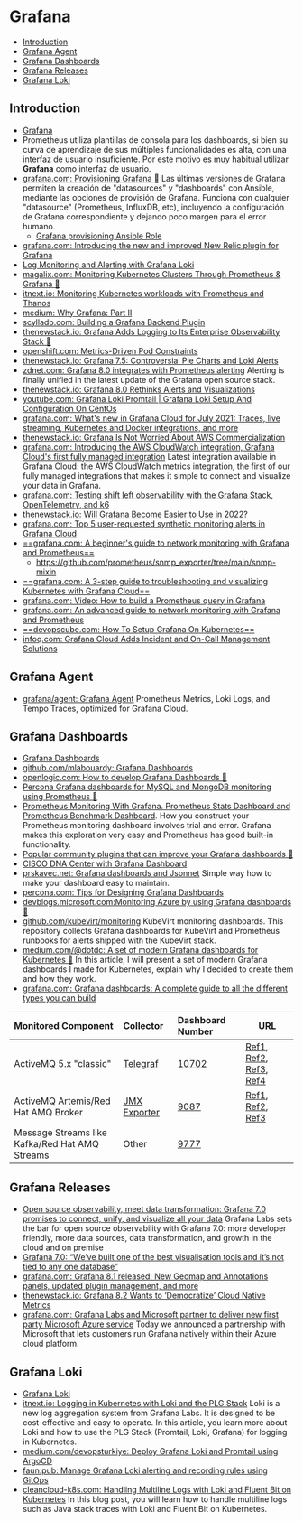 # Grafana
- [Introduction](#introduction)
- [Grafana Agent](#grafana-agent)
- [Grafana Dashboards](#grafana-dashboards)
- [Grafana Releases](#grafana-releases)
- [Grafana Loki](#grafana-loki)

## Introduction
* [Grafana](https://grafana.com/) 
* Prometheus utiliza plantillas de consola para los dashboards, si bien su curva de aprendizaje de sus múltiples funcionalidades es alta, con una interfaz de usuario insuficiente. Por este motivo es muy habitual utilizar **Grafana** como interfaz de usuario.
* [grafana.com: Provisioning Grafana 🌟](https://grafana.com/docs/grafana/latest/administration/provisioning/) Las últimas versiones de Grafana permiten la creación de "datasources" y "dashboards" con Ansible, mediante las opciones de provisión de Grafana. Funciona con cualquier "datasource" (Prometheus, InfluxDB, etc), incluyendo la configuración de Grafana correspondiente y dejando poco margen para el error humano.
    * [Grafana provisioning Ansible Role](https://github.com/cloudalchemy/ansible-grafana)
* [grafana.com: Introducing the new and improved New Relic plugin for Grafana](https://grafana.com/blog/2020/07/22/introducing-the-new-and-improved-new-relic-plugin-for-grafana/)
* [Log Monitoring and Alerting with Grafana Loki](https://www.infracloud.io/blogs/grafana-loki-log-monitoring-alerting)
* [magalix.com: Monitoring Kubernetes Clusters Through Prometheus & Grafana 🌟](https://www.magalix.com/blog/monitoring-of-kubernetes-cluster-through-prometheus-and-grafana)
* [itnext.io: Monitoring Kubernetes workloads with Prometheus and Thanos](https://itnext.io/monitoring-kubernetes-workloads-with-prometheus-and-thanos-4ddb394b32c)
* [medium: Why Grafana: Part II](https://medium.com/lightspeed-venture-partners/why-grafana-part-ii-2e7e42e0f7bb)
* [scylladb.com: Building a Grafana Backend Plugin](https://www.scylladb.com/2020/10/01/building-a-grafana-backend-plugin/)
* [thenewstack.io: Grafana Adds Logging to Its Enterprise Observability Stack 🌟](https://thenewstack.io/grafana-adds-logging-to-its-enterprise-observability-stack/)
* [openshift.com: Metrics-Driven Pod Constraints](https://www.openshift.com/blog/metrics-driven-pod-constraints)
* [thenewstack.io: Grafana 7.5: Controversial Pie Charts and Loki Alerts](https://thenewstack.io/grafana-7-5-controversial-pie-charts-and-loki-alerts/)
* [zdnet.com: Grafana 8.0 integrates with Prometheus alerting](https://www.zdnet.com/article/grafana-8-0-integrates-with-prometheus-alerting/) Alerting is finally unified in the latest update of the Grafana open source stack.
* [thenewstack.io: Grafana 8.0 Rethinks Alerts and Visualizations](https://thenewstack.io/grafana-8-0-rethinks-alerts-and-visualizations/)
* [youtube.com: Grafana Loki Promtail | Grafana Loki Setup And Configuration On CentOs](https://www.youtube.com/watch?v=iqpLXUdJ0Ro&ab_channel=Thetips4you)
* [grafana.com: What's new in Grafana Cloud for July 2021: Traces, live streaming, Kubernetes and Docker integrations, and more](https://grafana.com/blog/2021/07/06/whats-new-in-grafana-cloud-for-july-2021-traces-live-streaming-kubernetes-and-docker-integrations-and-more/)
* [thenewstack.io: Grafana Is Not Worried About AWS Commercialization](https://thenewstack.io/grafana-is-not-worried-about-aws-commercialization/)
* [grafana.com: Introducing the AWS CloudWatch integration, Grafana Cloud's first fully managed integration](https://grafana.com/blog/2021/11/17/2021/11/17/grafana-aws-cloudwatch-integration/) Latest integration available in Grafana Cloud: the AWS CloudWatch metrics integration, the first of our fully managed integrations that makes it simple to connect and visualize your data in Grafana.
* [grafana.com: Testing shift left observability with the Grafana Stack, OpenTelemetry, and k6](https://grafana.com/blog/2021/12/06/testing-shift-left-observability-with-the-grafana-stack-opentelemetry-and-k6/)
* [thenewstack.io: Will Grafana Become Easier to Use in 2022?](https://thenewstack.io/will-grafana-become-easier-to-use-in-2022)
* [grafana.com: Top 5 user-requested synthetic monitoring alerts in Grafana Cloud](https://grafana.com/blog/2022/01/11/top-5-user-requested-synthetic-monitoring-alerts-in-grafana-cloud/)
* [==grafana.com: A beginner's guide to network monitoring with Grafana and Prometheus==](https://grafana.com/blog/2022/01/19/a-beginners-guide-to-network-monitoring-with-grafana-and-prometheus/)
    * https://github.com/prometheus/snmp_exporter/tree/main/snmp-mixin
* [==grafana.com: A 3-step guide to troubleshooting and visualizing Kubernetes with Grafana Cloud==](https://grafana.com/blog/2021/11/19/a-3-step-guide-to-troubleshooting-and-visualizing-kubernetes-with-grafana-cloud/)
* [grafana.com: Video: How to build a Prometheus query in Grafana](https://grafana.com/blog/2022/01/27/video-how-to-build-a-prometheus-query-in-grafana/)
* [grafana.com: An advanced guide to network monitoring with Grafana and Prometheus](https://grafana.com/blog/2022/02/01/an-advanced-guide-to-network-monitoring-with-grafana-and-prometheus/)
* [==devopscube.com: How To Setup Grafana On Kubernetes==](https://devopscube.com/setup-grafana-kubernetes/)
* [infoq.com: Grafana Cloud Adds Incident and On-Call Management Solutions](https://www.infoq.com/news/2022/02/grafana-incident-oncall/)

## Grafana Agent
- [grafana/agent: Grafana Agent](https://github.com/grafana/agent) Prometheus Metrics, Loki Logs, and Tempo Traces, optimized for Grafana Cloud.

## Grafana Dashboards
* [Grafana Dashboards](https://grafana.com/grafana/dashboards)
* [github.com/mlabouardy: Grafana Dashboards](https://github.com/mlabouardy/grafana-dashboards)
* [openlogic.com: How to develop Grafana Dashboards 🌟](https://www.openlogic.com/blog/how-visualize-prometheus-data-grafana)
* [Percona Grafana dashboards for MySQL and MongoDB monitoring using Prometheus 🌟](https://github.com/percona/grafana-dashboards)
* [Prometheus Monitoring With Grafana. Prometheus Stats Dashboard and Prometheus Benchmark Dashboard](https://dzone.com/articles/prometheus-monitoring-with-grafana). How you construct your Prometheus monitoring dashboard involves trial and error. Grafana makes this exploration very easy and Prometheus has good built-in functionality.
* [Popular community plugins that can improve your Grafana dashboards 🌟](https://grafana.com/blog/2020/08/26/popular-community-plugins-that-can-improve-your-grafana-dashboards/)
* [CISCO DNA Center with Grafana Dashboard](https://hawar.no/2020/09/cisco-dna-center-with-grafana-dashboard/)
* [prskavec.net: Grafana dashboards and Jsonnet](https://www.prskavec.net/post/grafana-jsonnet/) Simple way how to make your dashboard easy to maintain.
* [percona.com: Tips for Designing Grafana Dashboards](https://www.percona.com/blog/2019/11/22/designing-grafana-dashboards/)
* [devblogs.microsoft.com:Monitoring Azure by using Grafana dashboards 🌟](https://devblogs.microsoft.com/devops/monitoring-azure-by-using-grafana-dashboards/)
* [github.com/kubevirt/monitoring](https://github.com/kubevirt/monitoring) KubeVirt monitoring dashboards. This repository collects Grafana dashboards for KubeVirt and Prometheus runbooks for alerts shipped with the KubeVirt stack.
* [medium.com/@dotdc: A set of modern Grafana dashboards for Kubernetes 🌟](https://medium.com/@dotdc/a-set-of-modern-grafana-dashboards-for-kubernetes-4b989c72a4b2) In this article, I will present a set of modern Grafana dashboards I made for Kubernetes, explain why I decided to create them and how they work.
* [grafana.com: Grafana dashboards: A complete guide to all the different types you can build](https://grafana.com/blog/2022/06/06/grafana-dashboards-a-complete-guide-to-all-the-different-types-you-can-build/)

Monitored Component|Collector|Dashboard Number|URL
:------------------|:-------|:---------------|------------
ActiveMQ 5.x "classic"|[Telegraf](https://www.influxdata.com/time-series-platform/telegraf/)|[10702](https://grafana.com/grafana/dashboards/10702)|[Ref1](https://docs.wavefront.com/activemq.html), [Ref2](https://github.com/influxdata/telegraf/tree/master/plugins/inputs/activemq), [Ref3](https://github.com/prometheus/jmx_exporter/blob/master/example_configs/activemq.yml), [Ref4](https://stackoverflow.com/questions/57107282/prometheus-and-activemq-integration)
ActiveMQ Artemis/Red Hat AMQ Broker|[JMX Exporter](https://github.com/prometheus/jmx_exporter)|[9087](https://grafana.com/grafana/dashboards/9087)|[Ref1](https://github.com/prometheus/jmx_exporter/blob/master/example_configs/artemis-2.yml), [Ref2](http://techiekhannotes.blogspot.com/2018/12/artemis-monitoring-with-grafana.html), [Ref3](https://github.com/rh-messaging/artemis-prometheus-metrics-plugin)
Message Streams like Kafka/Red Hat AMQ Streams|Other|[9777](https://grafana.com/grafana/dashboards/9777)|  

## Grafana Releases
- [Open source observability, meet data transformation: Grafana 7.0 promises to connect, unify, and visualize all your data](https://www.zdnet.com/article/open-source-observability-meet-data-transformation-grafana-7-0-promises-to-connect-unify-and-visualize-all-your-data/) Grafana Labs sets the bar for open source observability with Grafana 7.0: more developer friendly, more data sources, data transformation, and growth in the cloud and on premise
- [Grafana 7.0: “We’ve built one of the best visualisation tools and it’s not tied to any one database”](https://jaxenter.com/grafana-7-0-interview-tom-wilkie-172261.html)
- [grafana.com: Grafana 8.1 released: New Geomap and Annotations panels, updated plugin management, and more](https://grafana.com/blog/2021/08/05/grafana-8.1-released-new-geomap-and-annotations-panels-updated-plugin-management-and-more/)
- [thenewstack.io: Grafana 8.2 Wants to ‘Democratize’ Cloud Native Metrics](https://thenewstack.io/grafana-wants-to-democratize-cloud-native-metrics/)
- [grafana.com: Grafana Labs and Microsoft partner to deliver new first party Microsoft Azure service](https://grafana.com/about/press/2021/11/10/grafana-labs-and-microsoft-partner-to-deliver-new-first-party-microsoft-azure-service) Today we announced a partnership with Microsoft that lets customers run Grafana natively within their Azure cloud platform.

## Grafana Loki
- [Grafana Loki](https://grafana.com/oss/loki/)
- [itnext.io: Logging in Kubernetes with Loki and the PLG Stack](https://itnext.io/logging-in-kubernetes-with-loki-and-the-plg-stack-93b27c90ec34) Loki is a new log aggregation system from Grafana Labs. It is designed to be cost-effective and easy to operate. In this article, you learn more about Loki and how to use the PLG Stack (Promtail, Loki, Grafana) for logging in Kubernetes.
- [medium.com/devopsturkiye: Deploy Grafana Loki and Promtail using ArgoCD](https://medium.com/devopsturkiye/deploy-grafana-loki-and-promtail-using-argocd-416b2fd4539f)
- [faun.pub: Manage Grafana Loki alerting and recording rules using GitOps](https://faun.pub/manage-grafana-lokis-alerting-and-recording-rules-using-gitops-c26d06d772c6)
- [cleancloud-k8s.com: Handling Multiline Logs with Loki and Fluent Bit on Kubernetes](https://cleancloud-k8s.com/2022/01/19/handling-multiline-logging-with-loki-and-fluent-bit-on-kubernetes/) In this blog post, you will learn how to handle multiline logs such as Java stack traces with Loki and Fluent Bit on Kubernetes.